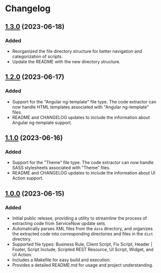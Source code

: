 # Changelog

## [1.3.0](https://github.com/stevengregory/sn-update-set-extractor/releases/tag/v1.3.0) (2023-06-18)

### Added

- Reorganized the file directory structure for better navigation and categorization of scripts.
- Update the README with the new directory structure.

## [1.2.0](https://github.com/stevengregory/sn-update-set-extractor/releases/tag/v1.2.0) (2023-06-17)

### Added

- Support for the "Angular ng-template" file type. The code extractor can now handle HTML templates associated with "Angular ng-template" files.
- README and CHANGELOG updates to include the information about Angular ng-template support.

## [1.1.0](https://github.com/stevengregory/sn-update-set-extractor/releases/tag/v1.1.0) (2023-06-16)

### Added

- Support for the "Theme" file type. The code extractor can now handle SASS stylesheets associated with "Theme" files.
- README and CHANGELOG updates to include the information about UI Action support.

## [1.0.0](https://github.com/stevengregory/sn-update-set-extractor/releases/tag/v1.0.0) (2023-06-15)

### Added

- Initial public release, providing a utility to streamline the process of extracting code from ServiceNow update sets.
- Automatically parses XML files from the `data` directory, and organizes the extracted code into corresponding directories and files in the `dist` directory.
- Supported file types: Business Rule, Client Script, Fix Script, Header | Footer, Script Include, Scripted REST Resource, UI Script, Widget, and UI Action.
- Includes a Makefile for easy build and execution.
- Provides a detailed README.md for usage and project understanding.
